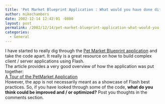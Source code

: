 ```yaml
---
title: 'Pet Market Blueprint Application : What would you have done differently?'
author: mikechambers
date: 2002-12-14 12:42:01 -0800
layout: post
permalink: /2002/12/14/pet-market-blueprint-application-what-would-you-have-done-differently/
categories:
  - General
---
```



I have started to really dig through the [Pet Market Blueprint application][1] and take the code apart. It really is a great resource on how to build complex client / server applications using Flash.  
The article provides a very good overview of how the application was put together:  
[A Tour of the PetMarket Application][2]  
However, the app is not necessarily meant as a showcase of Flash best practices. So, if you have looked through some of the code, **what do you think could be improved and / or optimized?** Post you thoughts in the comments section.  
&nbsp;

 [1]: http://www.macromedia.com/desdev/mx/blueprint/
 [2]: http://www.macromedia.com/desdev/mx/blueprint/articles/makingpetmarket/makingpetmarket.html